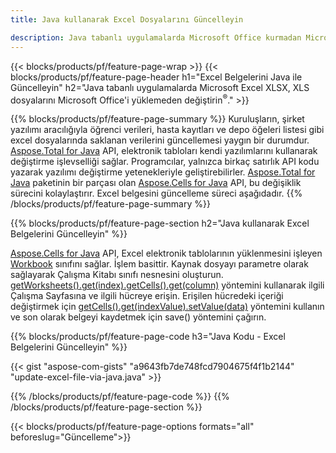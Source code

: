 ```yaml
---
title: Java kullanarak Excel Dosyalarını Güncelleyin 

description: Java tabanlı uygulamalarda Microsoft Office kurmadan Microsoft Excel XLSX, XLS, CSV belgelerini düzenleyin.
---
```


{{< blocks/products/pf/feature-page-wrap >}}
{{< blocks/products/pf/feature-page-header h1="Excel Belgelerini Java ile Güncelleyin" h2="Java tabanlı uygulamalarda Microsoft Excel XLSX, XLS dosyalarını Microsoft Office'i yüklemeden değiştirin<sup>&reg;</sup>." >}}

{{% blocks/products/pf/feature-page-summary %}}
Kuruluşların, şirket yazılımı aracılığıyla öğrenci verileri, hasta kayıtları ve depo öğeleri listesi gibi excel dosyalarında saklanan verilerini güncellemesi yaygın bir durumdur. [Aspose.Total for Java](https://products.aspose.com/total/java/) API, elektronik tabloları kendi yazılımlarını kullanarak değiştirme işlevselliği sağlar. Programcılar, yalnızca birkaç satırlık API kodu yazarak yazılımı değiştirme yetenekleriyle geliştirebilirler. [Aspose.Total for Java](https://products.aspose.com/total/java/) paketinin bir parçası olan [Aspose.Cells for Java](https://products.aspose.com/cells/java/) API, bu değişiklik sürecini kolaylaştırır. Excel belgesini güncelleme süreci aşağıdadır.
{{% /blocks/products/pf/feature-page-summary  %}}

{{% blocks/products/pf/feature-page-section  h2="Java kullanarak Excel Belgelerini Güncelleyin" %}}

[Aspose.Cells for Java](https://products.aspose.com/cells/java/) API, Excel elektronik tablolarının yüklenmesini işleyen [Workbook](https://reference.aspose.com/cells/java/com.aspose.cells/Workbook) sınıfını sağlar. İşlem basittir. Kaynak dosyayı parametre olarak sağlayarak Çalışma Kitabı sınıfı nesnesini oluşturun. [getWorksheets().get(index).getCells().get(column)](https://reference.aspose.com/cells/java/com.aspose.cells/cells#Item%20(int)) yöntemini kullanarak ilgili Çalışma Sayfasına ve ilgili hücreye erişin. Erişilen hücredeki içeriği değiştirmek için [getCells().get(indexValue).setValue(data)](https://reference.aspose.com/cells/java/com.aspose.cells/cell#Value) yöntemini kullanın ve son olarak belgeyi kaydetmek için save() yöntemini çağırın.

{{% blocks/products/pf/feature-page-code h3="Java Kodu - Excel Belgelerini Güncelleyin" %}}

{{< gist "aspose-com-gists" "a9643fb7de748fcd7904675f4f1b2144" "update-excel-file-via-java.java" >}}

{{% /blocks/products/pf/feature-page-code  %}}
{{% /blocks/products/pf/feature-page-section %}}

{{< blocks/products/pf/feature-page-options formats="all" beforeslug="Güncelleme">}}